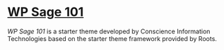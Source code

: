 # [WP Sage 101](https://conscienceit2018.wixsite.com/website-1/copy-of-moodle)

*WP Sage 101* is a starter theme developed by Conscience Information Technologies based on the starter theme framework provided by Roots. 

